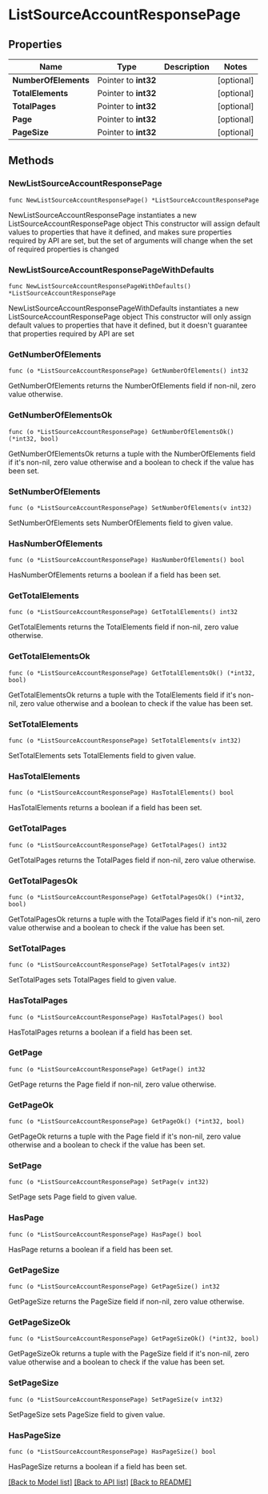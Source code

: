 # ListSourceAccountResponsePage

## Properties

Name | Type | Description | Notes
------------ | ------------- | ------------- | -------------
**NumberOfElements** | Pointer to **int32** |  | [optional] 
**TotalElements** | Pointer to **int32** |  | [optional] 
**TotalPages** | Pointer to **int32** |  | [optional] 
**Page** | Pointer to **int32** |  | [optional] 
**PageSize** | Pointer to **int32** |  | [optional] 

## Methods

### NewListSourceAccountResponsePage

`func NewListSourceAccountResponsePage() *ListSourceAccountResponsePage`

NewListSourceAccountResponsePage instantiates a new ListSourceAccountResponsePage object
This constructor will assign default values to properties that have it defined,
and makes sure properties required by API are set, but the set of arguments
will change when the set of required properties is changed

### NewListSourceAccountResponsePageWithDefaults

`func NewListSourceAccountResponsePageWithDefaults() *ListSourceAccountResponsePage`

NewListSourceAccountResponsePageWithDefaults instantiates a new ListSourceAccountResponsePage object
This constructor will only assign default values to properties that have it defined,
but it doesn't guarantee that properties required by API are set

### GetNumberOfElements

`func (o *ListSourceAccountResponsePage) GetNumberOfElements() int32`

GetNumberOfElements returns the NumberOfElements field if non-nil, zero value otherwise.

### GetNumberOfElementsOk

`func (o *ListSourceAccountResponsePage) GetNumberOfElementsOk() (*int32, bool)`

GetNumberOfElementsOk returns a tuple with the NumberOfElements field if it's non-nil, zero value otherwise
and a boolean to check if the value has been set.

### SetNumberOfElements

`func (o *ListSourceAccountResponsePage) SetNumberOfElements(v int32)`

SetNumberOfElements sets NumberOfElements field to given value.

### HasNumberOfElements

`func (o *ListSourceAccountResponsePage) HasNumberOfElements() bool`

HasNumberOfElements returns a boolean if a field has been set.

### GetTotalElements

`func (o *ListSourceAccountResponsePage) GetTotalElements() int32`

GetTotalElements returns the TotalElements field if non-nil, zero value otherwise.

### GetTotalElementsOk

`func (o *ListSourceAccountResponsePage) GetTotalElementsOk() (*int32, bool)`

GetTotalElementsOk returns a tuple with the TotalElements field if it's non-nil, zero value otherwise
and a boolean to check if the value has been set.

### SetTotalElements

`func (o *ListSourceAccountResponsePage) SetTotalElements(v int32)`

SetTotalElements sets TotalElements field to given value.

### HasTotalElements

`func (o *ListSourceAccountResponsePage) HasTotalElements() bool`

HasTotalElements returns a boolean if a field has been set.

### GetTotalPages

`func (o *ListSourceAccountResponsePage) GetTotalPages() int32`

GetTotalPages returns the TotalPages field if non-nil, zero value otherwise.

### GetTotalPagesOk

`func (o *ListSourceAccountResponsePage) GetTotalPagesOk() (*int32, bool)`

GetTotalPagesOk returns a tuple with the TotalPages field if it's non-nil, zero value otherwise
and a boolean to check if the value has been set.

### SetTotalPages

`func (o *ListSourceAccountResponsePage) SetTotalPages(v int32)`

SetTotalPages sets TotalPages field to given value.

### HasTotalPages

`func (o *ListSourceAccountResponsePage) HasTotalPages() bool`

HasTotalPages returns a boolean if a field has been set.

### GetPage

`func (o *ListSourceAccountResponsePage) GetPage() int32`

GetPage returns the Page field if non-nil, zero value otherwise.

### GetPageOk

`func (o *ListSourceAccountResponsePage) GetPageOk() (*int32, bool)`

GetPageOk returns a tuple with the Page field if it's non-nil, zero value otherwise
and a boolean to check if the value has been set.

### SetPage

`func (o *ListSourceAccountResponsePage) SetPage(v int32)`

SetPage sets Page field to given value.

### HasPage

`func (o *ListSourceAccountResponsePage) HasPage() bool`

HasPage returns a boolean if a field has been set.

### GetPageSize

`func (o *ListSourceAccountResponsePage) GetPageSize() int32`

GetPageSize returns the PageSize field if non-nil, zero value otherwise.

### GetPageSizeOk

`func (o *ListSourceAccountResponsePage) GetPageSizeOk() (*int32, bool)`

GetPageSizeOk returns a tuple with the PageSize field if it's non-nil, zero value otherwise
and a boolean to check if the value has been set.

### SetPageSize

`func (o *ListSourceAccountResponsePage) SetPageSize(v int32)`

SetPageSize sets PageSize field to given value.

### HasPageSize

`func (o *ListSourceAccountResponsePage) HasPageSize() bool`

HasPageSize returns a boolean if a field has been set.


[[Back to Model list]](../README.md#documentation-for-models) [[Back to API list]](../README.md#documentation-for-api-endpoints) [[Back to README]](../README.md)



